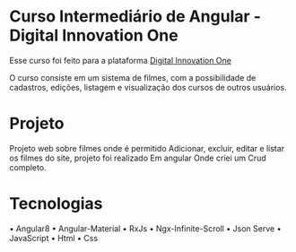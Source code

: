 # Curso Intermediário de Angular - Digital Innovation One

Esse curso foi feito para a plataforma [Digital Innovation One](https://digitalinnovation.one/)

O curso consiste em um sistema de filmes, com a possibilidade de cadastros, edições, listagem e visualização dos cursos de outros usuários.

# Projeto

Projeto web sobre filmes onde é permitido Adicionar, excluir, editar e listar os filmes do site, projeto foi realizado Em angular Onde criei um Crud completo.

# Tecnologias

• Angular8 • Angular-Material • RxJs • Ngx-Infinite-Scroll • Json Serve  • JavaScript • Html • Css
